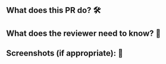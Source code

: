 ## What does this PR do? 🛠️
<!--- Describe what to expect after this change is implemented -->

## What does the reviewer need to know? 🤔
<!--- Include any local deployment instructions, navigation instructions, etc -->

## Screenshots (if appropriate): 📸

<!--- Make sure you add a subject matter expert to the Reviewers list -->
